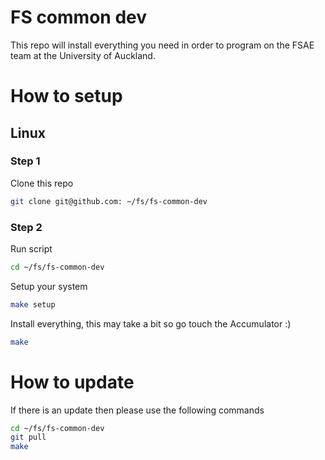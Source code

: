 # FS common dev
This repo will install everything you need in order to program on the FSAE team at the University of Auckland.

# How to setup
## Linux
### Step 1
Clone this repo
```bash
git clone git@github.com: ~/fs/fs-common-dev
```

### Step 2
Run script
```bash
cd ~/fs/fs-common-dev
```
Setup your system
```bash
make setup
```
Install everything, this may take a bit so go touch the Accumulator :)
```bash
make
```

# How to update
If there is an update then please use the following commands
```bash
cd ~/fs/fs-common-dev
git pull
make
```